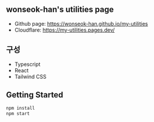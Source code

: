 ## wonseok-han's utilities page

* Github page: https://wonseok-han.github.io/my-utilities
* Cloudflare: https://my-utilities.pages.dev/

## 구성

* Typescript
* React
* Tailwind CSS

## Getting Started

```bash
npm install
npm start
```